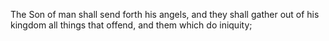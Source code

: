 The Son of man shall send forth his angels, and they shall gather out of his kingdom all things that offend, and them which do iniquity;
